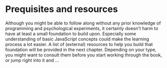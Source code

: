 # Prequisites and resources

Although you might be able to follow along without any prior knowledge of programming and psychological experiments, it certainly doesn't harm to have at least a small foundation to build upon. Especially some understanding of basic JavaScript concepts could make the learning process a lot easier. A list of (external) resources to help you build that foundation will be provided in the next chapter. Depending on your type, you might want to consult them before you start working through the book, or jump right into it and ...
